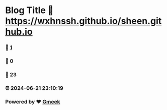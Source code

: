 # Blog Title :link: https://wxhnssh.github.io/sheen.github.io 
### :page_facing_up: [1](https://wxhnssh.github.io/sheen.github.io/tag.html) 
### :speech_balloon: 0 
### :hibiscus: 23 
### :alarm_clock: 2024-06-21 23:10:19 
### Powered by :heart: [Gmeek](https://github.com/Meekdai/Gmeek)
